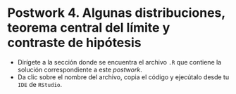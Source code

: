 # Postwork 4. Algunas distribuciones, teorema central del límite y contraste de hipótesis

- Dirígete a la sección donde se encuentra el archivo ```.R``` que contiene la solución correspondiente a este _postwork_.
- Da clic sobre el nombre del archivo, copia el código y ejecútalo desde tu ```IDE``` de ```RStudio```.
